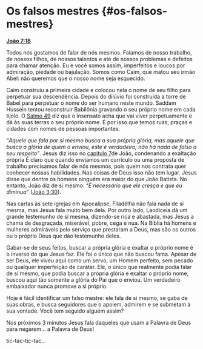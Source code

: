 # Os falsos mestres {#os-falsos-mestres}

[**João 7:18**](http://bibliaonline.com.br/acf/jo/7/18)

Todos nós gostamos de falar de nós mesmos. Falamos de nosso trabalho, de nossos filhos, de nossos talentos e até de nossos problemas e defeitos para chamar atenção. Eu e você somos assim, imperfeitos e loucos por admiração, piedade ou bajulação. Somos como Caim, que matou seu irmão Abel: não queremos que o nosso nome seja esquecido.

Caim construiu a primeira cidade e colocou nela o nome de seu filho para perpetuar sua descendência. Depois do dilúvio foi construída a torre de Babel para perpetuar o nome do ser humano neste mundo. Saddam Hussein tentou reconstruir Babilônia gravando o seu próprio nome em cada tijolo. O [Salmo 49](http://bibliaonline.com.br/acf/sl/49) diz que o insensato acha que vai viver perpetuamente e dá às suas terras o seu próprio nome. É por isso que temos ruas, praças e cidades com nomes de pessoas importantes.

“_Aquele que fala por si mesmo busca a sua própria glória, mas aquele que busca a glória de quem o enviou, este é verdadeiro; não há nada de falso a seu respeito”_. Jesus diz isso no [capítulo 7](http://bibliaonline.com.br/acf/jo/7)de João, condenando a exaltação própria É claro que quando enviamos um currículo ou uma proposta de trabalho precisamos falar de nós mesmos, pois quem nos contrata quer conhecer nossas habilidades. Nas coisas de Deus isso não tem lugar. Jesus disse que dentre os homens ninguém era maior do que João Batista. No entanto, João diz de si mesmo: “_É necessário que ele cresça e que eu diminua”_ ([João 3:30](http://bibliaonline.com.br/acf/jo/3/30)).

Nas cartas às sete igrejas em Apocalipse, Filadélfia não fala nada de si mesma, mas Jesus fala muito bem dela. Por outro lado, Laodiceia dá um grande testemunho de si mesma, dizendo-se rica e abastada, mas Jesus a chama de desgraçada, miserável, pobre, cega e nua. Na Bíblia há homens e mulheres admiráveis pelo serviço que prestaram a Deus, mas são os outros ou o próprio Deus que dão testemunho deles.

Gabar-se de seus feitos, buscar a própria glória e exaltar o próprio nome é o inverso do que Jesus faz. Ele foi o único que não buscou fama. Apesar de ser Deus, ele viveu aqui como um servo, um Homem perfeito, sem pecado ou qualquer imperfeição de caráter. Ele, o único que realmente podia falar de si mesmo, que podia buscar a própria glória e exaltar o próprio nome, buscou aqui tão somente a glória do Pai que o enviou. Um verdadeiro embaixador nunca promove a si próprio.

Hoje é fácil identificar um falso mestre: ele fala de si mesmo, se gaba de suas obras, e busca seguidores que o apoiem, admirem e se submetam à sua vontade. Você tem seguido alguém assim?

Nos próximos 3 minutos Jesus fala daqueles que usam a Palavra de Deus para negarem... a Palavra de Deus!

tic-tac-tic-tac...